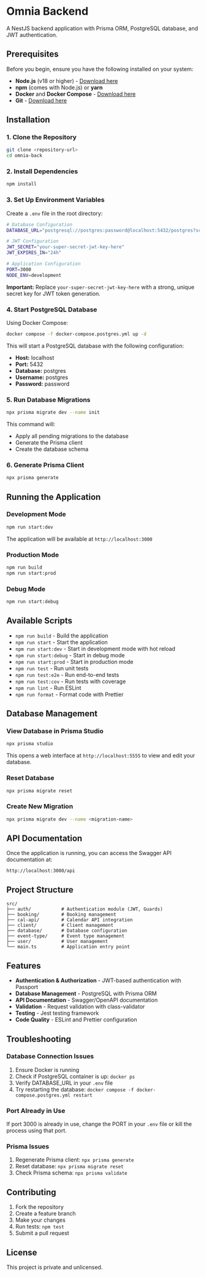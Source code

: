 # Omnia Backend

A NestJS backend application with Prisma ORM, PostgreSQL database, and JWT authentication.

## Prerequisites

Before you begin, ensure you have the following installed on your system:

- **Node.js** (v18 or higher) - [Download here](https://nodejs.org/)
- **npm** (comes with Node.js) or **yarn**
- **Docker** and **Docker Compose** - [Download here](https://www.docker.com/products/docker-desktop/)
- **Git** - [Download here](https://git-scm.com/)

## Installation

### 1. Clone the Repository

```bash
git clone <repository-url>
cd omnia-back
```

### 2. Install Dependencies

```bash
npm install
```

### 3. Set Up Environment Variables

Create a `.env` file in the root directory:

```bash
# Database Configuration
DATABASE_URL="postgresql://postgres:password@localhost:5432/postgres?schema=public"

# JWT Configuration
JWT_SECRET="your-super-secret-jwt-key-here"
JWT_EXPIRES_IN="24h"

# Application Configuration
PORT=3000
NODE_ENV=development
```

**Important:** Replace `your-super-secret-jwt-key-here` with a strong, unique secret key for JWT token generation.

### 4. Start PostgreSQL Database

Using Docker Compose:

```bash
docker compose -f docker-compose.postgres.yml up -d
```

This will start a PostgreSQL database with the following configuration:

- **Host:** localhost
- **Port:** 5432
- **Database:** postgres
- **Username:** postgres
- **Password:** password

### 5. Run Database Migrations

```bash
npx prisma migrate dev --name init
```

This command will:

- Apply all pending migrations to the database
- Generate the Prisma client
- Create the database schema

### 6. Generate Prisma Client

```bash
npx prisma generate
```

## Running the Application

### Development Mode

```bash
npm run start:dev
```

The application will be available at `http://localhost:3000`

### Production Mode

```bash
npm run build
npm run start:prod
```

### Debug Mode

```bash
npm run start:debug
```

## Available Scripts

- `npm run build` - Build the application
- `npm run start` - Start the application
- `npm run start:dev` - Start in development mode with hot reload
- `npm run start:debug` - Start in debug mode
- `npm run start:prod` - Start in production mode
- `npm run test` - Run unit tests
- `npm run test:e2e` - Run end-to-end tests
- `npm run test:cov` - Run tests with coverage
- `npm run lint` - Run ESLint
- `npm run format` - Format code with Prettier

## Database Management

### View Database in Prisma Studio

```bash
npx prisma studio
```

This opens a web interface at `http://localhost:5555` to view and edit your database.

### Reset Database

```bash
npx prisma migrate reset
```

### Create New Migration

```bash
npx prisma migrate dev --name <migration-name>
```

## API Documentation

Once the application is running, you can access the Swagger API documentation at:

```
http://localhost:3000/api
```

## Project Structure

```
src/
├── auth/           # Authentication module (JWT, Guards)
├── booking/        # Booking management
├── cal-api/        # Calendar API integration
├── client/         # Client management
├── database/       # Database configuration
├── event-type/     # Event type management
├── user/           # User management
└── main.ts         # Application entry point
```

## Features

- **Authentication & Authorization** - JWT-based authentication with Passport
- **Database Management** - PostgreSQL with Prisma ORM
- **API Documentation** - Swagger/OpenAPI documentation
- **Validation** - Request validation with class-validator
- **Testing** - Jest testing framework
- **Code Quality** - ESLint and Prettier configuration

## Troubleshooting

### Database Connection Issues

1. Ensure Docker is running
2. Check if PostgreSQL container is up: `docker ps`
3. Verify DATABASE_URL in your `.env` file
4. Try restarting the database: `docker compose -f docker-compose.postgres.yml restart`

### Port Already in Use

If port 3000 is already in use, change the PORT in your `.env` file or kill the process using that port.

### Prisma Issues

1. Regenerate Prisma client: `npx prisma generate`
2. Reset database: `npx prisma migrate reset`
3. Check Prisma schema: `npx prisma validate`

## Contributing

1. Fork the repository
2. Create a feature branch
3. Make your changes
4. Run tests: `npm test`
5. Submit a pull request

## License

This project is private and unlicensed.
